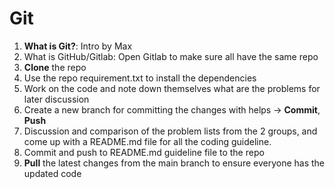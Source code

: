 # Git

1. **What is Git?**: Intro by Max
2. What is GitHub/Gitlab: Open Gitlab to make sure all have the same repo
1. **Clone** the repo
2. Use the repo requirement.txt to install the dependencies
3. Work on the code and note down themselves what are the problems for later discussion
4. Create a new branch for committing the changes with helps &rarr; **Commit**, **Push**
5. Discussion and comparison of the problem lists from the 2 groups, and come up with a README.md file for all the coding guideline. 
6. Commit and push to README.md guideline file to the repo
7. **Pull** the latest changes from the main branch to ensure everyone has the updated code

